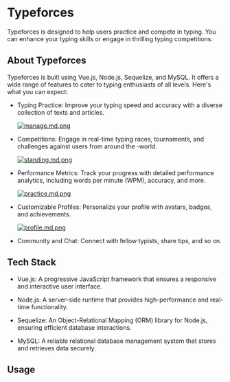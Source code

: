 # Typeforces
Typeforces is designed to help users practice and compete in typing. You can enhance your typing skills or engage in thrilling typing competitions.

## About Typeforces
Typeforces is built using Vue.js, Node.js, Sequelize, and MySQL. It offers a wide range of features to cater to typing enthusiasts of all levels. Here's what you can expect:

- Typing Practice: Improve your typing speed and accuracy with a diverse collection of texts and articles.

  [![manage.md.png](https://s1.imagehub.cc/images/2023/09/03/manage.md.png)](https://www.imagehub.cc/image/rULT2R)

- Competitions: Engage in real-time typing races, tournaments, and challenges against users from around the -world.

  [![standing.md.png](https://s1.imagehub.cc/images/2023/09/03/standing.md.png)](https://www.imagehub.cc/image/rULm4a)

- Performance Metrics: Track your progress with detailed performance analytics, including words per minute (WPM), accuracy, and more.

  [![practice.md.png](https://s1.imagehub.cc/images/2023/09/03/practice.md.png)](https://www.imagehub.cc/image/rULop4)

- Customizable Profiles: Personalize your profile with avatars, badges, and achievements.

  [![profile.md.png](https://s1.imagehub.cc/images/2023/09/03/profile.md.png)](https://www.imagehub.cc/image/rULheb)

- Community and Chat: Connect with fellow typists, share tips, and so on.
  
## Tech Stack

- Vue.js: A progressive JavaScript framework that ensures a responsive and interactive user interface.

- Node.js: A server-side runtime that provides high-performance and real-time functionality.

- Sequelize: An Object-Relational Mapping (ORM) library for Node.js, ensuring efficient database interactions.

- MySQL: A reliable relational database management system that stores and retrieves data securely.

## Usage
